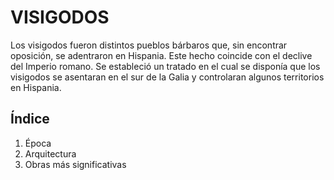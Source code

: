 # VISIGODOS 



Los visigodos fueron distintos pueblos bárbaros que, sin encontrar oposición, se adentraron en Hispania. Este hecho coincide con el declive del Imperio romano.
Se estableció un tratado en el cual se disponía que los visigodos se asentaran en el sur de la Galia y controlaran algunos territorios en Hispania.

## Índice
1. Época
2. Arquitectura
3. Obras más significativas
